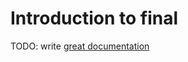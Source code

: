 # Introduction to final

TODO: write [great documentation](http://jacobian.org/writing/what-to-write/)
